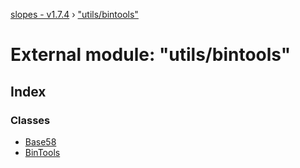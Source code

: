 [slopes - v1.7.4](../README.md) › ["utils/bintools"](_utils_bintools_.md)

# External module: "utils/bintools"

## Index

### Classes

* [Base58](../classes/_utils_bintools_.base58.md)
* [BinTools](../classes/_utils_bintools_.bintools.md)
